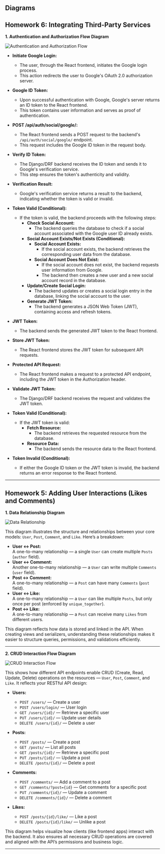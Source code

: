 ## Diagrams

## Homework 6: Integrating Third-Party Services

**1. Authentication and Authorization Flow Diagram**

![Authentication and Authorization Flow](https://drive.google.com/uc?id=1PaEmp7Y7E0wcPsBMJmGWJdNwMz0iPwYY)

- **Initiate Google Login:**

  - The user, through the React frontend, initiates the Google login process.
  - This action redirects the user to Google's OAuth 2.0 authorization server.

- **Google ID Token:**

  - Upon successful authentication with Google, Google's server returns an ID token to the React frontend.
  - This token contains user information and serves as proof of authentication.

- **POST /api/auth/social/google/:**

  - The React frontend sends a POST request to the backend's `/api/auth/social/google/` endpoint.
  - This request includes the Google ID token in the request body.

- **Verify ID Token:**

  - The Django/DRF backend receives the ID token and sends it to Google's verification service.
  - This step ensures the token's authenticity and validity.

- **Verification Result:**

  - Google's verification service returns a result to the backend, indicating whether the token is valid or invalid.

- **Token Valid (Conditional):**

  - If the token is valid, the backend proceeds with the following steps:
    - **Check Social Account:**
      - The backend queries the database to check if a social account associated with the Google user ID already exists.
    - **Social Account Exists/Not Exists (Conditional):**
      - **Social Account Exists:**
        - If the social account exists, the backend retrieves the corresponding user data from the database.
      - **Social Account Does Not Exist:**
        - If the social account does not exist, the backend requests user information from Google.
        - The backend then creates a new user and a new social account record in the database.
    - **Update/Create Social Login:**
      - The backend updates or creates a social login entry in the database, linking the social account to the user.
    - **Generate JWT Token:**
      - The backend generates a JSON Web Token (JWT), containing access and refresh tokens.

- **JWT Token:**

  - The backend sends the generated JWT token to the React frontend.

- **Store JWT Token:**

  - The React frontend stores the JWT token for subsequent API requests.

- **Protected API Request:**

  - The React frontend makes a request to a protected API endpoint, including the JWT token in the Authorization header.

- **Validate JWT Token:**

  - The Django/DRF backend receives the request and validates the JWT token.

- **Token Valid (Conditional):**

  - If the JWT token is valid:
    - **Fetch Resource:**
      - The backend retrieves the requested resource from the database.
    - **Resource Data:**
      - The backend sends the resource data to the React frontend.

- **Token Invalid (Conditional):**
  - If either the Google ID token or the JWT token is invalid, the backend returns an error response to the React frontend.

---

## Homework 5: Adding User Interactions (Likes and Comments)

**1. Data Relationship Diagram**

![Data Relationship](https://drive.google.com/uc?id=1AgKyroM7R5oaeaTcnFAc8ectJk9gT1M4)

This diagram illustrates the structure and relationships between your core models: `User`, `Post`, `Comment`, and `Like`. Here’s a breakdown:

- **User ↔ Post:**  
  A one-to-many relationship — a single `User` can create multiple `Posts` (`author` field).
- **User ↔ Comment:**  
  Another one-to-many relationship — a `User` can write multiple `Comments` (`user` field).
- **Post ↔ Comment:**  
  A one-to-many relationship — a `Post` can have many `Comments` (`post` field).
- **User ↔ Like:**  
  A one-to-many relationship — a `User` can like multiple `Posts`, but only once per post (enforced by `unique_together`).
- **Post ↔ Like:**  
  A one-to-many relationship — a `Post` can receive many `Likes` from different users.

This diagram reflects how data is stored and linked in the API. When creating views and serializers, understanding these relationships makes it easier to structure queries, permissions, and validations efficiently.

---

**2. CRUD Interaction Flow Diagram**

![CRUD Interaction Flow](https://drive.google.com/uc?id=1_ljXYK0j7xOl5aVoXKGngc-rnKHSLk_o)

This shows how different API endpoints enable CRUD (Create, Read, Update, Delete) operations on the resources — `User`, `Post`, `Comment`, and `Like`. It reflects your RESTful API design:

- **Users:**

  - `POST /users/` — Create a user
  - `POST /users/login/` — User login
  - `GET /users/{id}/` — Retrieve a specific user
  - `PUT /users/{id}/` — Update user details
  - `DELETE /users/{id}/` — Delete a user

- **Posts:**

  - `POST /posts/` — Create a post
  - `GET /posts/` — List all posts
  - `GET /posts/{id}/` — Retrieve a specific post
  - `PUT /posts/{id}/` — Update a post
  - `DELETE /posts/{id}/` — Delete a post

- **Comments:**

  - `POST /comments/` — Add a comment to a post
  - `GET /comments/?post={id}` — Get comments for a specific post
  - `PUT /comments/{id}/` — Update a comment
  - `DELETE /comments/{id}/` — Delete a comment

- **Likes:**
  - `POST /posts/{id}/like/` — Like a post
  - `DELETE /posts/{id}/like/` — Unlike a post

This diagram helps visualize how clients (like frontend apps) interact with the backend. It also ensures all necessary CRUD operations are covered and aligned with the API’s permissions and business logic.

---
